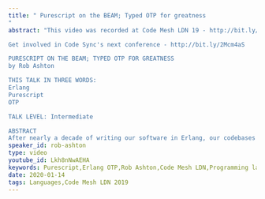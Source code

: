 ```yaml
---
title: " Purescript on the BEAM; Typed OTP for greatness
"
abstract: "This video was recorded at Code Mesh LDN 19 - http://bit.ly/37xc3Nr

Get involved in Code Sync's next conference - http://bit.ly/2Mcm4aS 

PURESCRIPT ON THE BEAM; TYPED OTP FOR GREATNESS
by Rob Ashton

THIS TALK IN THREE WORDS:
Erlang
Purescript
OTP

TALK LEVEL: Intermediate

ABSTRACT
After nearly a decade of writing our software in Erlang, our codebases have started getting unwieldy despite our best efforts to manage this through other disciplinary methods. (That and dialyzer, but there are limits!)"
speaker_id: rob-ashton
type: video
youtube_id: Lkh8nNwAEHA
keywords: Purescript,Erlang OTP,Rob Ashton,Code Mesh LDN,Programming languages,Purerl
date: 2020-01-14
tags: Languages,Code Mesh LDN 2019
---
```


